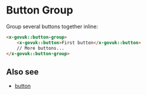 # Button Group

Group several buttons together inline:

```html
<x-govuk::button-group>
    <x-govuk::button>First button</x-govuk::button>
    // More buttons...
</x-govuk::button-group>
```

## Also see

* [button](button.md)
